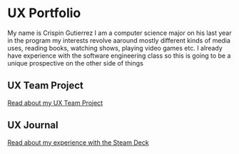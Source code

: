# UX Portfolio

My name is Crispin Gutierrez
I am a computer science major on his last year in the program
my interests revolve aaround mostly different kinds of media uses, reading books, watching shows, playing video games etc.
I already have experience with the software engineering class so this is going to be a unique prospective on the other side of things

## UX Team Project

[Read about my UX Team Project](https://usabilityengineering.github.io/GroupActivity/)

## UX Journal

[Read about my experience with the Steam Deck](j01/)
